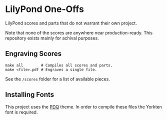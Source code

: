 # LilyPond One-Offs

LilyPond scores and parts that do not warrant their own project.

Note that none of the scores are anywhere near production-ready. This repository exists mainly for achival purposes.

## Engraving Scores

```shell
make all        # Compiles all scores and parts.
make <file>.pdf # Engraves a single file.
```

See the `/scores` folder for a list of available pieces.

## Installing Fonts

This project uses the [PDQ](https://github.com/Codello/pdq) theme. In order to compile these files the Yorkten font is required.

